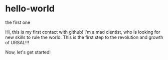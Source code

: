 # hello-world
the first one

Hi, this is my first contact with github! I'm a mad cientist, who is looking for new skills to rule the world.
This is the first step to the revolution and growth of URSAL!!!

Now, let's get started!

